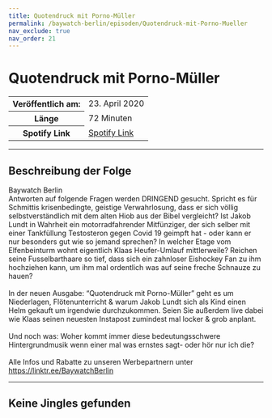 ```yaml
---
title: Quotendruck mit Porno-Müller
permalink: /baywatch-berlin/episoden/Quotendruck-mit-Porno-Mueller
nav_exclude: true
nav_order: 21
---
```


# Quotendruck mit Porno-Müller
<table class="resp-table dcf-table dcf-table-responsive dcf-table-bordered dcf-table-striped dcf-w-100%">
                    <tbody>
                        <tr>
                            <th scope="row">Veröffentlich am:</th>
                            <td data-label="Veröffentlich am:">23. April 2020</td>
                        </tr>
                        <tr>
                            <th scope="row">Länge </th>
                            <td data-label="Länge ">72 Minuten</td>
                        </tr><tr>
                                <th scope="row">Spotify Link</th>
                                <td data-label="Spotify Link"><a href="https://open.spotify.com/episode/24nri4xgmuWFt0SjN5IAXm">Spotify Link</a></td>
                            </tr></tbody>
                </table>

***

## Beschreibung der Folge

<div>
Baywatch Berlin <br> Antworten auf folgende Fragen werden DRINGEND gesucht. Spricht es für Schmittis krisenbedingte, geistige Verwahrlosung, dass er sich völlig selbstverständlich mit dem alten Hiob aus der Bibel vergleicht? Ist Jakob Lundt in Wahrheit ein motorradfahrender Mitfünziger, der sich selber mit einer Tankfüllung Testosteron gegen Covid 19 geimpft hat - oder kann er nur besonders gut wie so jemand sprechen? In welcher Etage vom Elfenbeinturm wohnt eigentlich Klaas Heufer-Umlauf mittlerweile? Reichen seine Fusselbarthaare so tief, dass sich ein zahnloser Eishockey Fan zu ihm hochziehen kann, um ihm mal ordentlich was auf seine freche Schnauze zu hauen?  <br>   <br> In der neuen Ausgabe: “Quotendruck mit Porno-Müller” geht es um Niederlagen, Flötenunterricht & warum Jakob Lundt sich als Kind einen Helm gekauft um irgendwie durchzukommen. Seien Sie außerdem live dabei wie Klaas seinen neuesten Instapost zumindest mal locker & grob anplant.  <br>  <br> Und noch was: Woher kommt immer diese bedeutungsschwere Hintergrundmusik wenn einer mal was ernstes sagt- oder hör nur ich die? <br>  <br> Alle Infos und Rabatte zu unseren Werbepartnern unter <a href="https://linktr.ee/BaywatchBerlin">https://linktr.ee/BaywatchBerlin</a>  
</div>

***

## Keine Jingles gefunden
